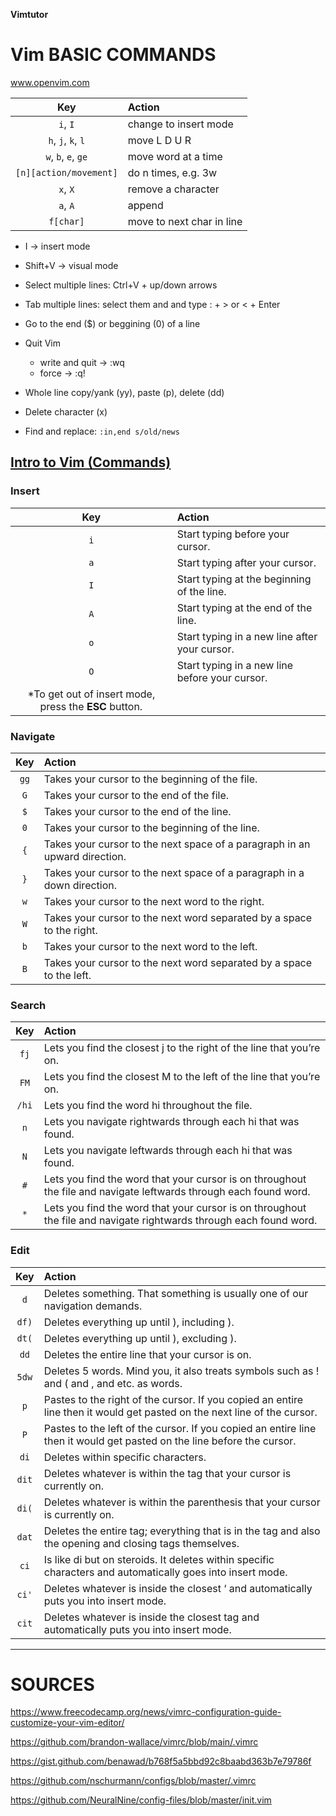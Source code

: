 **Vimtutor**

# Vim BASIC COMMANDS
www.openvim.com

| Key | Action |
|:--:|:--|
|`i`, `I` |change to insert mode |
|`h`, `j`, `k`, `l` |move L D U R |
|`w`, `b`, `e`, `ge` | move word at a time |
|`[n][action/movement]` | do n times, e.g. 3w |
|`x`, `X` | remove a character |
|`a`, `A` | append |
|`f[char]` | move to next char in line |


- I -> insert mode
- Shift+V -> visual mode 
- Select multiple lines: Ctrl+V + up/down arrows
- Tab multiple lines: select them and and type : + > or < + Enter
- Go to the end ($) or beggining (0) of a line
- Quit Vim
  - write and quit -> :wq
  - force -> :q!

- Whole line copy/yank (yy), paste (p), delete (dd)
- Delete character (x)

- Find and replace: `:in,end s/old/news`


## [Intro to Vim (Commands)](https://docs.google.com/document/u/0/d/1San2OZ3jodDSFeJXPFfWtUUA19ub42RNqgnfBkSQKGw/mobilebasic)

### Insert

| Key | Action |
|:--:|:--|
| `i` |Start typing before your cursor. |
| `a` |Start typing after your cursor. |
| `I` |Start typing at the beginning of the line. |
| `A` |Start typing at the end of the line. |
| `o` |Start typing in a new line after your cursor. |
| `O` |Start typing in a new line before your cursor. |
|\*To get out of insert mode, press the **ESC** button. ||


### Navigate

| Key | Action |
|:--:|:--|
| `gg` |Takes your cursor to the beginning of the file. |
| `G` |Takes your cursor to the end of the file. |
| `$` |Takes your cursor to the end of the line. |
| `0` |Takes your cursor to the beginning of the line. |
| `{` |Takes your cursor to the next space of a paragraph in an upward direction. |
| `}` |Takes your cursor to the next space of a paragraph in a down direction. |
| `w` |Takes your cursor to the next word to the right. |
| `W` |Takes your cursor to the next word separated by a space to the right. |
| `b` |Takes your cursor to the next word to the left. |
| `B` |Takes your cursor to the next word separated by a space to the left. |


### Search

| Key | Action |
|:--:|:--|
| `fj` |Lets you find the closest j to the right of the line that you’re on. |
| `FM` |Lets you find the closest M to the left of the line that you’re on. |
| `/hi` |Lets you find the word hi throughout the file. |
| `n` |Lets you navigate rightwards through each hi that was found. |
| `N` |Lets you navigate leftwards through each hi that was found. |
| `#` |Lets you find the word that your cursor is on throughout the file and navigate leftwards through each found word. |
| `*` |Lets you find the word that your cursor is on throughout the file and navigate rightwards through each found word. |


### Edit

| Key | Action |
|:--:|:--|
| `d` |Deletes something. That something is usually one of our navigation demands. |
| `df)` |Deletes everything up until ), including ). |
| `dt(` |Deletes everything up until ), excluding ). |
| `dd` |Deletes the entire line that your cursor is on. |
| `5dw` |Deletes 5 words. Mind you, it also treats symbols such as ! and ( and , and etc. as words. |
| `p` |Pastes to the right of the cursor. If you copied an entire line then it would get pasted on the next line of the cursor. |
| `P` |Pastes to the left of the cursor. If you copied an entire line then it would get pasted on the line before the cursor. |
| `di` |Deletes within specific characters. |
| `dit` |Deletes whatever is within the tag that your cursor is currently on. |
| `di(` |Deletes whatever is within the parenthesis that your cursor is currently on. |
| `dat` |Deletes the entire tag; everything that is in the tag and also the opening and closing tags themselves. |
| `ci` |Is like di but on steroids. It deletes within specific characters and automatically goes into insert mode. |
| `ci'` |Deletes whatever is inside the closest ‘ and automatically puts you into insert mode. |
| `cit` |Deletes whatever is inside the closest tag and automatically puts you into insert mode. |



---

# SOURCES

https://www.freecodecamp.org/news/vimrc-configuration-guide-customize-your-vim-editor/

https://github.com/brandon-wallace/vimrc/blob/main/.vimrc

https://gist.github.com/benawad/b768f5a5bbd92c8baabd363b7e79786f

https://github.com/nschurmann/configs/blob/master/.vimrc

https://github.com/NeuralNine/config-files/blob/master/init.vim
